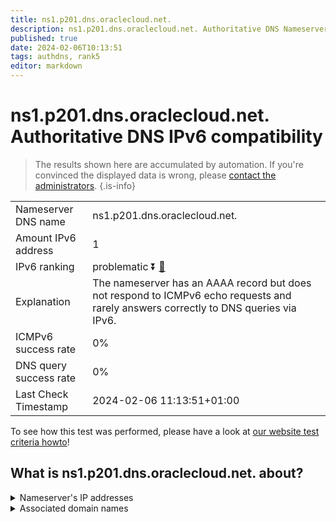 ```yaml
---
title: ns1.p201.dns.oraclecloud.net.
description: ns1.p201.dns.oraclecloud.net. Authoritative DNS Nameserver IPv6 compatibility
published: true
date: 2024-02-06T10:13:51
tags: authdns, rank5
editor: markdown
---
```


# ns1.p201.dns.oraclecloud.net. Authoritative DNS IPv6 compatibility

> The results shown here are accumulated by automation. If you're convinced the displayed data is wrong, please [contact the administrators](/howto/chat). 
{.is-info}




|   |   |
| - | - |
| Nameserver DNS name | ns1.p201.dns.oraclecloud.net.
| Amount IPv6 address | 1
| IPv6 ranking | problematic :arrow_double_down: [🔗](/howto/ranking) |
| Explanation | The nameserver has an AAAA record but does not respond to ICMPv6 echo requests and rarely answers correctly to DNS queries via IPv6. |
| ICMPv6 success rate | 0%|
| DNS query success rate | 0% |
| Last Check Timestamp | 2024-02-06 11:13:51+01:00 |

To see how this test was performed, please have a look at [our website test criteria howto](/howto/testcriteria/authdns)!


## What is ns1.p201.dns.oraclecloud.net. about?




<details>
<summary>Nameserver's IP addresses</summary>

2600:2000:2100::c9

</details>



<details>
<summary>Associated domain names</summary>

www.oracle.com

www.hospira.com

www.pfizer.com

www.mysql.com

</details>
